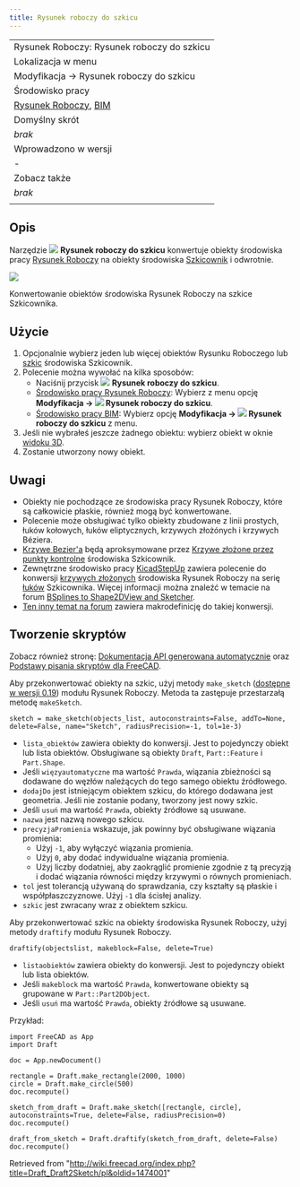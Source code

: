 ```yaml
---
title: Rysunek roboczy do szkicu
---
```

|  |
| --- |
| Rysunek Roboczy: Rysunek roboczy do szkicu |
| Lokalizacja w menu |
| Modyfikacja → Rysunek roboczy do szkicu |
| Środowisko pracy |
| [Rysunek Roboczy](/Draft_Workbench/pl "Draft Workbench/pl"), [BIM](/BIM_Workbench/pl "BIM Workbench/pl") |
| Domyślny skrót |
| *brak* |
| Wprowadzono w wersji |
| - |
| Zobacz także |
| *brak* |
|  |

## Opis

Narzędzie ![](/images/Draft_Draft2Sketch.svg) **Rysunek roboczy do szkicu** konwertuje obiekty środowiska pracy [Rysunek Roboczy](/Draft_Workbench/pl "Draft Workbench/pl") na obiekty środowiska [Szkicownik](/Sketcher_NewSketch/pl "Sketcher NewSketch/pl") i odwrotnie.

![](/images/Draft_Draft2Sketch_example.png)

Konwertowanie obiektów środowiska Rysunek Roboczy na szkice Szkicownika.

## Użycie

1. Opcjonalnie wybierz jeden lub więcej obiektów Rysunku Roboczego lub [szkic](/Sketcher_NewSketch/pl "Sketcher NewSketch/pl") środowiska Szkicownik.
2. Polecenie można wywołać na kilka sposobów:
   * Naciśnij przycisk ![](/images/Draft_Draft2Sketch.svg) **Rysunek roboczy do szkicu**.
   * [Środowisko pracy Rysunek Roboczy](/Draft_Workbench/pl "Draft Workbench/pl"): Wybierz z menu opcję **Modyfikacja → ![](/images/Draft_Draft2Sketch.svg) Rysunek roboczy do szkicu**.
   * [Środowisko pracy BIM](/BIM_Workbench/pl "BIM Workbench/pl"): Wybierz opcję **Modyfikacja → ![](/images/Draft_Draft2Sketch.svg) Rysunek roboczy do szkicu** z menu.
3. Jeśli nie wybrałeś jeszcze żadnego obiektu: wybierz obiekt w oknie [widoku 3D](/3D_view/pl "3D view/pl").
4. Zostanie utworzony nowy obiekt.

## Uwagi

* Obiekty nie pochodzące ze środowiska pracy Rysunek Roboczy, które są całkowicie płaskie, również mogą być konwertowane.
* Polecenie może obsługiwać tylko obiekty zbudowane z linii prostych, łuków kołowych, łuków eliptycznych, krzywych złożónych i krzywych Béziera.
* [Krzywe Bezier'a](/Draft_BezCurve/pl "Draft BezCurve/pl") będą aproksymowane przez [Krzywe złożone przez punkty kontrolne](/Sketcher_CreateBSpline/pl "Sketcher CreateBSpline/pl") środowiska Szkicownik.
* Zewnętrzne środowisko pracy [KicadStepUp](/KicadStepUp_Workbench/pl "KicadStepUp Workbench/pl") zawiera polecenie do konwersji [krzywych złożonych](/Draft_BSpline/pl "Draft BSpline/pl") środowiska Rysunek Roboczy na serię [łuków](/Sketcher_CreateArc/pl "Sketcher CreateArc/pl") Szkicownika. Więcej informacji można znaleźć w temacie na forum [BSplines to Shape2DView and Sketcher](https://forum.freecadweb.org/viewtopic.php?f=9&t=25082).
* [Ten inny temat na forum](https://forum.freecadweb.org/viewtopic.php?f=3&t=58781#p505207) zawiera makrodefinicję do takiej konwersji.

## Tworzenie skryptów

Zobacz również stronę: [Dokumentacja API generowana automatycznie](https://freecad.github.io/SourceDoc/) oraz [Podstawy pisania skryptów dla FreeCAD](/FreeCAD_Scripting_Basics/pl "FreeCAD Scripting Basics/pl").

Aby przekonwertować obiekty na szkic, użyj metody `make_sketch` ([dostępne w wersji 0.19](/Release_notes_0.19/pl "Release notes 0.19/pl")) modułu Rysunek Roboczy. Metoda ta zastępuje przestarzałą metodę `makeSketch`.

```
sketch = make_sketch(objects_list, autoconstraints=False, addTo=None, delete=False, name="Sketch", radiusPrecision=-1, tol=1e-3)

```

* `lista_obiektów` zawiera obiekty do konwersji. Jest to pojedynczy obiekt lub lista obiektów. Obsługiwane są obiekty `Draft`, `Part::Feature` i `Part.Shape`.
* Jeśli `więzyautomatyczne` ma wartość `Prawda`, wiązania zbieżności są dodawane do węzłów należących do tego samego obiektu źródłowego.
* `dodajDo` jest istniejącym obiektem szkicu, do którego dodawana jest geometria. Jeśli nie zostanie podany, tworzony jest nowy szkic.
* Jeśli `usuń` ma wartość `Prawda`, obiekty źródłowe są usuwane.
* `nazwa` jest nazwą nowego szkicu.
* `precyzjaPromienia` wskazuje, jak powinny być obsługiwane wiązania promienia:
  + Użyj `-1`, aby wyłączyć wiązania promienia.
  + Użyj `0`, aby dodać indywidualne wiązania promienia.
  + Użyj liczby dodatniej, aby zaokrąglić promienie zgodnie z tą precyzją i dodać wiązania równości między krzywymi o równych promieniach.
* `tol` jest tolerancją używaną do sprawdzania, czy kształty są płaskie i współpłaszczyznowe. Użyj `-1` dla ścisłej analizy.
* `szkic` jest zwracany wraz z obiektem szkicu.

Aby przekonwertować szkic na obiekty środowiska Rysunek Roboczy, użyj metody `draftify` modułu Rysunek Roboczy.

```
draftify(objectslist, makeblock=False, delete=True)

```

* `listaobiektów` zawiera obiekty do konwersji. Jest to pojedynczy obiekt lub lista obiektów.
* Jeśli `makeblock` ma wartość `Prawda`, konwertowane obiekty są grupowane w `Part::Part2DObject`.
* Jeśli `usuń` ma wartość `Prawda`, obiekty źródłowe są usuwane.

Przykład:

```
import FreeCAD as App
import Draft

doc = App.newDocument()

rectangle = Draft.make_rectangle(2000, 1000)
circle = Draft.make_circle(500)
doc.recompute()

sketch_from_draft = Draft.make_sketch([rectangle, circle], autoconstraints=True, delete=False, radiusPrecision=0)
doc.recompute()

draft_from_sketch = Draft.draftify(sketch_from_draft, delete=False)
doc.recompute()

```

Retrieved from "<http://wiki.freecad.org/index.php?title=Draft_Draft2Sketch/pl&oldid=1474001>"